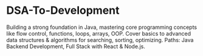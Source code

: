 # DSA-To-Development
Building a strong foundation in Java, mastering core programming concepts like flow control, functions, loops, arrays, OOP. Cover basics to advanced data structures &amp; algorithms for searching, sorting, optimizing. Paths: Java Backend Development, Full Stack with React &amp; Node.js.

